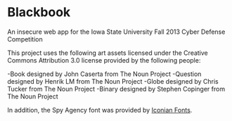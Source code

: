 Blackbook
=========

An insecure web app for the Iowa State University Fall 2013 Cyber Defense Competition

This project uses the following art assets licensed under the 
Creative Commons Attribution 3.0 license provided by the following people:

-Book designed by John Caserta from The Noun Project
-Question designed by Henrik LM from The Noun Project
-Globe designed by Chris Tucker from The Noun Project
-Binary designed by Stephen Copinger from The Noun Project

In addition, the Spy Agency font was provided by [Iconian Fonts](http://www.iconian.com/s.html).
